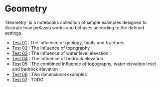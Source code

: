 # Geometry

'Geometry' is a notebooks collection of simple examples designed to illustrate how pyKasso works and behaves according to the defined settings.

- [Test 01](geometry_01.ipynb) : The influence of geology, faults and fractures
- [Test 02](geometry_02.ipynb) : The influence of topography
- [Test 03](geometry_03.ipynb) : The influence of water level elevation
- [Test 04](geometry_04.ipynb) : The influence of bedrock elevation
- [Test 05](geometry_05.ipynb) : The combined influence of topography, water elevation level and bedrock elevation
- [Test 06](geometry_06.ipynb) : Two dimensional examples
- [Test 07](geometry_07.ipynb) : TODO